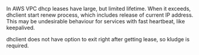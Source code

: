 In AWS VPC dhcp leases have large, but limited lifetime. When it exceeds, dhclient start renew process, which includes release of current IP address. This may be undesirable behaviour for services with fast heartbeat, like keepalived.

dhclient does not have option to exit right after getting lease, so kludge is required.
